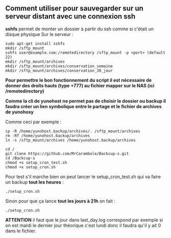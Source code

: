 ## Comment utiliser pour sauvegarder sur un serveur distant avec une connexion ssh

**sshfs** permet de monter un dossier à partir du ssh comme si c'était un disque physique
Sur le serveur :
```
sudo apt-get install sshfs
mkdir /sftp_mount
sshfs user@example.com:/remotedirectory /sftp_mount -p <port> (default 22)
mkdir /sftp_mount/archives
mkdir /sftp_mount/archives/conservation_semaine
mkdir /sftp_mount/archives/conservation_30_jour
```
**Pour permettre le bon fonctionnement du script il est nécessaire de donner des droits hauts (type +777) au fichier mapper sur le NAS (ici /remotedirectory)**

**Comme la cli de yunohost ne permet pas de choisir le dossier ou backup il faudra créer un lien symbolique entre le partage et le fichier de archives de yunohosy**

Comme ceci par exemple :
```
cp -R /home/yunohost.backup/archives/. /sftp_mount/archives
rm -Rf /home/yunohost.backup/archives
ln -s /sftp_mount/archives /home/yunohost.backup/archives
```

```
cd /
git clone https://github.com/MrCarambole/Backcup-s.git
cd /Backcup-s
chmod +x setup_cron_test.sh
chmod +x setup_cron.sh
```

Pour test s'il marche bien on peut lancer le setup_cron_test.sh qui va faire un backup **tout les heures** :
```
./setup_cron.sh
```

Sinon pour que ça lance **tout les jours à 21h** on fait :
```
./setup_cron.sh
```

**ATTENTION** il faut que le jour dans last_day.log correspond par exemple si on est mardi le dernier jour théorique c'est lundi donc il faudra qu'il y ait 0 dans le fichier.
